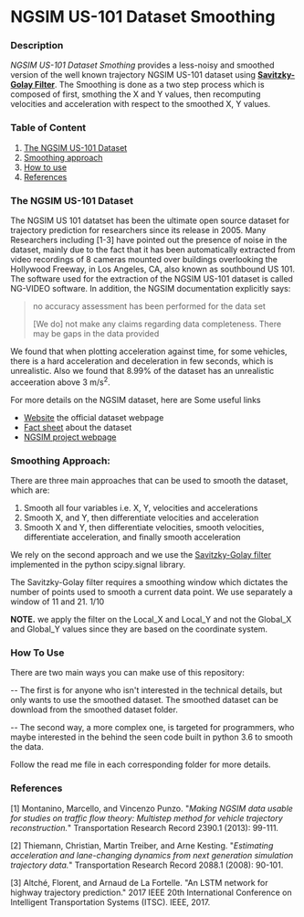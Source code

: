 # NGSIM US-101 Dataset Smoothing

### Description

*NGSIM US-101 Dataset Smothing* provides a less-noisy and smoothed version of the well known trajectory NGSIM US-101 dataset using **[Savitzky-Golay Filter](https://docs.scipy.org/doc/scipy-0.16.1/reference/generated/scipy.signal.savgol_filter.html)**. The Smoothing is done as a two step process which is composed of first, smothing the X and Y values, then recomputing velocities and acceleration with respect to the smoothed X, Y values. 

### Table of Content

1. [The NGSIM US-101 Dataset](#The-NGSIM-US-101-Dataset)
2. [Smoothing approach](#Smoothing-Approach)
3. [How to use](#How-To-Use) 
4. [References](#References)


### The NGSIM US-101 Dataset
The NGSIM US 101 datatset has been the ultimate open source dataset for trajectory prediction for researchers since its release in 2005. Many Researchers including [1-3] have pointed out the presence of noise in the dataset, mainly due to the fact that it has been automatically extracted from video recordings of 8 cameras mounted over buildings overlooking the Hollywood Freeway, in Los Angeles, CA, also known as southbound US 101. The software used for the extraction of the NGSIM US-101 dataset is called NG-VIDEO software. In addition, the NGSIM documentation explicitly says: 

> no accuracy assessment has been performed for the data set
> 
> [We do] not make any claims regarding data completeness. There
>may be gaps in the data provided

We found that when plotting acceleration against time, for some vehicles, there is a hard acceleration and deceleration in few seconds, which is unrealistic. Also we found that 8.99% of the dataset has an unrealistic acceeration above 3 m/s<sup>2</sup>.


For more details on the NGSIM dataset, here are Some useful links 
* [Website](https://data.transportation.gov/Automobiles/Next-Generation-Simulation-NGSIM-Vehicle-Trajector/8ect-6jqj) the official dataset webpage
* [Fact sheet](https://www.fhwa.dot.gov/publications/research/operations/07030/index.cfm) about the dataset
* [NGSIM project webpage](https://ops.fhwa.dot.gov/trafficanalysistools/ngsim.htm)


### Smoothing Approach:
There are three main approaches that can be used to smooth the dataset, which are:

1.	Smooth all four variables i.e. X, Y, velocities and accelerations
2.	Smooth X, and Y, then differentiate velocities and acceleration
3.	Smooth X and Y, then differentiate velocities, smooth velocities, differentiate acceleration, and finally smooth acceleration

We rely on the second approach and we use the [Savitzky-Golay filter](https://docs.scipy.org/doc/scipy-0.16.1/reference/generated/scipy.signal.savgol_filter.html) implemented in the python scipy.signal library. 

The Savitzky-Golay filter requires a smoothing window which dictates the number of points used to smooth a current data  point. We use separately a  window of 11 and 21. 1/10 

**NOTE.** we apply the filter on the Local_X and Local_Y and not the Global_X and Global_Y values since they are based on the coordinate system.



### How To Use
There are two main ways you can make use of this repository:

-- The first is for anyone who isn't interested in the technical details, but only wants to use the smoothed dataset. The smoothed dataset can be download from the smoothed dataset folder. 

-- The second way, a more complex one, is targeted for programmers, who maybe interested in the behind the seen code built in python 3.6 to smooth the data.

Follow the read me file in each corresponding folder for more details.


### References
[1] Montanino, Marcello, and Vincenzo Punzo. "*Making NGSIM data usable for studies on traffic flow theory: Multistep method for vehicle trajectory reconstruction.*" Transportation Research Record 2390.1 (2013): 99-111.

[2] Thiemann, Christian, Martin Treiber, and Arne Kesting. "*Estimating acceleration and lane-changing dynamics from next generation simulation trajectory data.*" Transportation Research Record 2088.1 (2008): 90-101.

[3] Altché, Florent, and Arnaud de La Fortelle. "An LSTM network for highway trajectory prediction." 2017 IEEE 20th International Conference on Intelligent Transportation Systems (ITSC). IEEE, 2017.
